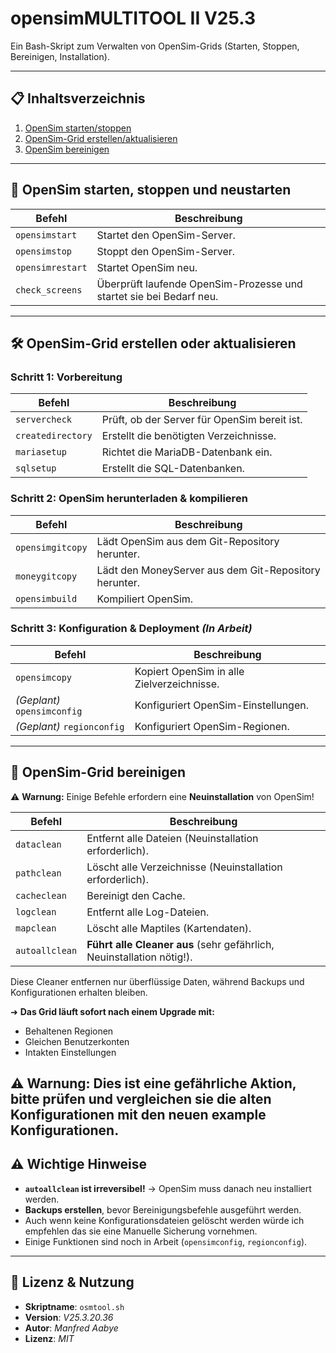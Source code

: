 # opensimMULTITOOL II V25.3
Ein Bash-Skript zum Verwalten von OpenSim-Grids (Starten, Stoppen, Bereinigen, Installation).  

---

## **📋 Inhaltsverzeichnis**  
1. [OpenSim starten/stoppen](#-opensim-starten-stoppen-und-neustarten)  
2. [OpenSim-Grid erstellen/aktualisieren](#-opensim-grid-erstellen-oder-aktualisieren)  
3. [OpenSim bereinigen](#-opensim-grid-bereinigen)  

---

## **🔄 OpenSim starten, stoppen und neustarten**  
| Befehl | Beschreibung |  
|--------|-------------|  
| `opensimstart` | Startet den OpenSim-Server. |  
| `opensimstop` | Stoppt den OpenSim-Server. |  
| `opensimrestart` | Startet OpenSim neu. |  
| `check_screens` | Überprüft laufende OpenSim-Prozesse und startet sie bei Bedarf neu. |  

---

## **🛠️ OpenSim-Grid erstellen oder aktualisieren**  
### **Schritt 1: Vorbereitung**  
| Befehl | Beschreibung |  
|--------|-------------|  
| `servercheck` | Prüft, ob der Server für OpenSim bereit ist. |  
| `createdirectory` | Erstellt die benötigten Verzeichnisse. |  
| `mariasetup` | Richtet die MariaDB-Datenbank ein. |  
| `sqlsetup` | Erstellt die SQL-Datenbanken. |  

### **Schritt 2: OpenSim herunterladen & kompilieren**  
| Befehl | Beschreibung |  
|--------|-------------|  
| `opensimgitcopy` | Lädt OpenSim aus dem Git-Repository herunter. |  
| `moneygitcopy` | Lädt den MoneyServer aus dem Git-Repository herunter. |  
| `opensimbuild` | Kompiliert OpenSim. |  

### **Schritt 3: Konfiguration & Deployment** *(In Arbeit)*  
| Befehl | Beschreibung |  
|--------|-------------|  
| `opensimcopy` | Kopiert OpenSim in alle Zielverzeichnisse. |  
| *(Geplant)* `opensimconfig` | Konfiguriert OpenSim-Einstellungen. |  
| *(Geplant)* `regionconfig` | Konfiguriert OpenSim-Regionen. |  

---

## **🧹 OpenSim-Grid bereinigen**  
⚠ **Warnung:** Einige Befehle erfordern eine **Neuinstallation** von OpenSim!  

| Befehl | Beschreibung |  
|--------|-------------|  
| `dataclean` | Entfernt alle Dateien (Neuinstallation erforderlich). |  
| `pathclean` | Löscht alle Verzeichnisse (Neuinstallation erforderlich). |  
| `cacheclean` | Bereinigt den Cache. |  
| `logclean` | Entfernt alle Log-Dateien. |  
| `mapclean` | Löscht alle Maptiles (Kartendaten). |  
| `autoallclean` | **Führt alle Cleaner aus** (sehr gefährlich, Neuinstallation nötig!). |  

Diese Cleaner entfernen nur überflüssige Daten, während Backups und Konfigurationen erhalten bleiben.

➜ **Das Grid läuft sofort nach einem Upgrade mit:**  
- Behaltenen Regionen
- Gleichen Benutzerkonten
- Intakten Einstellungen

⚠ **Warnung:** Dies ist eine gefährliche Aktion, bitte prüfen und vergleichen sie die alten Konfigurationen mit den neuen example Konfigurationen.
---

## **⚠️ Wichtige Hinweise**  
- **`autoallclean` ist irreversibel!** → OpenSim muss danach neu installiert werden.  
- **Backups erstellen**, bevor Bereinigungsbefehle ausgeführt werden.
- Auch wenn keine Konfigurationsdateien gelöscht werden würde ich empfehlen das sie eine Manuelle Sicherung vornehmen.
- Einige Funktionen sind noch in Arbeit (`opensimconfig`, `regionconfig`).  

---

## **📜 Lizenz & Nutzung**  
- **Skriptname**: `osmtool.sh`  
- **Version**: *V25.3.20.36*  
- **Autor**: *Manfred Aabye*  
- **Lizenz**: *MIT*  
